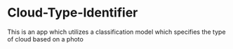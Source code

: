 # Cloud-Type-Identifier
This is an app which utilizes a classification model which specifies the type of cloud based on a photo
